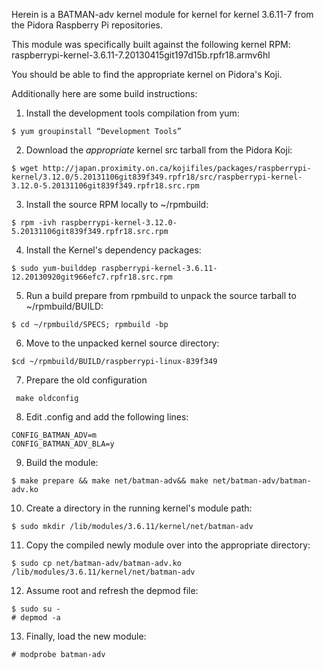 Herein is a BATMAN-adv kernel module for kernel for kernel 3.6.11-7 from the 
Pidora Raspberry Pi repositories.

This module was specifically built against the following kernel RPM:
	raspberrypi-kernel-3.6.11-7.20130415git197d15b.rpfr18.armv6hl

You should be able to find the appropriate kernel on Pidora's Koji.



Additionally here are some build instructions:

1. Install the development tools compilation from yum:
````
$ yum groupinstall “Development Tools”
````

2. Download the *appropriate* kernel src tarball from the Pidora Koji:
````
$ wget http://japan.proximity.on.ca/kojifiles/packages/raspberrypi-kernel/3.12.0/5.20131106git839f349.rpfr18/src/raspberrypi-kernel-3.12.0-5.20131106git839f349.rpfr18.src.rpm 
````
3. Install the source RPM locally to ~/rpmbuild:
````
$ rpm -ivh raspberrypi-kernel-3.12.0-5.20131106git839f349.rpfr18.src.rpm
````
4. Install the Kernel's dependency packages:
````
$ sudo yum-builddep raspberrypi-kernel-3.6.11-12.20130920git966efc7.rpfr18.src.rpm
````
5. Run a build prepare from rpmbuild to unpack the source tarball to ~/rpmbuild/BUILD: 
````
$ cd ~/rpmbuild/SPECS; rpmbuild -bp
````
6. Move to the unpacked kernel source directory:
````
$cd ~/rpmbuild/BUILD/raspberrypi-linux-839f349
````
7. Prepare the old configuration
````
 make oldconfig
````
8.  Edit .config and add the following lines:
````
CONFIG_BATMAN_ADV=m
CONFIG_BATMAN_ADV_BLA=y
````

9. Build the module:
````
$ make prepare && make net/batman-adv&& make net/batman-adv/batman-adv.ko
````
10. Create a directory in the running kernel's module path:
````
$ sudo mkdir /lib/modules/3.6.11/kernel/net/batman-adv
````

11. Copy the compiled newly module over into the appropriate directory:
````
$ sudo cp net/batman-adv/batman-adv.ko /lib/modules/3.6.11/kernel/net/batman-adv
````

12. Assume root and refresh the depmod file:
````
$ sudo su -
# depmod -a
````
13. Finally, load the new module:
````
# modprobe batman-adv
````
